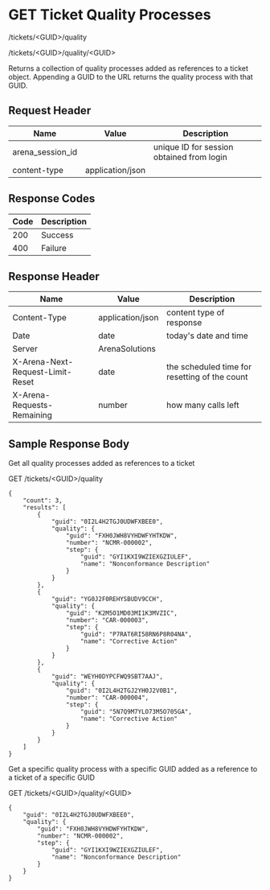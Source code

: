 # GET Ticket Quality Processes


/tickets/&lt;GUID&gt;/quality

/tickets/&lt;GUID&gt;/quality/&lt;GUID&gt;

Returns a collection of  quality processes added as references to a ticket   object. Appending a GUID to the URL returns the quality process with that GUID.

## Request Header

| Name<br> | Value<br> | Description<br> |
|  --- |  --- |  --- | 
| arena_session_id<br> |   | unique ID for session obtained from login<br> |
| content\-type<br> | application/json<br> |   |

## Response Codes

| Code<br> | Description<br> |
|  --- |  --- | 
| 200<br> | Success<br> |
| 400<br> | Failure<br> |

## Response Header

| Name<br> | Value<br> | Description<br> |
|  --- |  --- |  --- | 
| Content\-Type<br> | application/json<br> | content type of response<br> |
| Date<br> | date<br> | today's date and time<br> |
| Server<br> | ArenaSolutions<br> |   |
| X\-Arena\-Next\-Request\-Limit\-Reset<br> | date<br> | the scheduled time for resetting of the count<br> |
| X\-Arena\-Requests\-Remaining<br> | number<br> | how many calls left<br> |

## Sample Response Body
Get all quality processes added as references to a  ticket



GET /tickets/&lt;GUID&gt;/quality

```
{
    "count": 3,
    "results": [
        {
            "guid": "0I2L4H2TGJ0UDWFXBEE0",
            "quality": {
                "guid": "FXH0JWH8VYHDWFYHTKDW",
                "number": "NCMR-000002",
                "step": {
                    "guid": "GYI1KXI9WZIEXGZIULEF",
                    "name": "Nonconformance Description"
                }
            }
        },
        {
            "guid": "YG0J2F0REHYSBUDV9CCH",
            "quality": {
                "guid": "K2M5O1MD03MI1K3MVZIC",
                "number": "CAR-000003",
                "step": {
                    "guid": "P7RAT6RI58RN6P8R04NA",
                    "name": "Corrective Action"
                }
            }
        },
        {
            "guid": "WEYH0DYPCFWQ9SBT7AAJ",
            "quality": {
                "guid": "0I2L4H2TGJ2YH0J2V0B1",
                "number": "CAR-000004",
                "step": {
                    "guid": "5N7Q9M7YLO73M5O705GA",
                    "name": "Corrective Action"
                }
            }
        }
    ]
}
```
Get  a specific quality process with a specific GUID added as a reference to a ticket of a specific GUID



GET /tickets/&lt;GUID&gt;/quality/&lt;GUID&gt;

```
{
    "guid": "0I2L4H2TGJ0UDWFXBEE0",
    "quality": {
        "guid": "FXH0JWH8VYHDWFYHTKDW",
        "number": "NCMR-000002",
        "step": {
            "guid": "GYI1KXI9WZIEXGZIULEF",
            "name": "Nonconformance Description"
        }
    }
}
```

